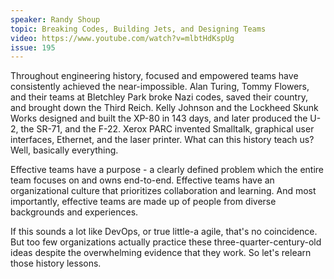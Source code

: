 ```yaml
---
speaker: Randy Shoup
topic: Breaking Codes, Building Jets, and Designing Teams
video: https://www.youtube.com/watch?v=mlbtHdKspUg
issue: 195
---
```


Throughout engineering history, focused and empowered teams have consistently achieved the near-impossible. Alan Turing, Tommy Flowers, and their teams at Bletchley Park broke Nazi codes, saved their country, and brought down the Third Reich. Kelly Johnson and the Lockheed Skunk Works designed and built the XP-80 in 143 days, and later produced the U-2, the SR-71, and the F-22. Xerox PARC invented Smalltalk, graphical user interfaces, Ethernet, and the laser printer. What can this history teach us? Well, basically everything.

Effective teams have a purpose - a clearly defined problem which the entire team focuses on and owns end-to-end. Effective teams have an organizational culture that prioritizes collaboration and learning. And most importantly, effective teams are made up of people from diverse backgrounds and experiences.

If this sounds a lot like DevOps, or true little-a agile, that's no coincidence. But too few organizations actually practice these three-quarter-century-old ideas despite the overwhelming evidence that they work. So let's relearn those history lessons.

